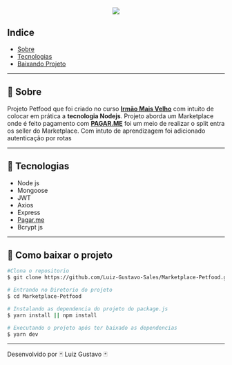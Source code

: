 <h1 align="center">
<img src="https://ik.imagekit.io/7grgbm3ryf7r/logo_QRVxL9yGk.png">
 </h1>

## Indice
- [Sobre](#-Sobre)
- [Tecnologias](#-Tecnologias)
- [Baixando Projeto](#-Como-baixar-o-projeto)
---

 ## 🔖 Sobre
 Projeto Petfood que foi criado no curso **<a href="https://lab.irmaomaisvelho.com.br/">Irmão Mais Velho</a>** com intuito de colocar em prática a **tecnologia Nodejs**. Projeto aborda um Marketplace onde  é feito pagamento com **<a href="https://cadastro.pagar.me/boas-vindas-ao-pagarme">PAGAR.ME</a>** foi um meio de realizar o split entra os seller do Marketplace. Com intuto de aprendizagem foi adicionado autenticação por rotas

---

 ## 🚀 Tecnologias
 - Node js
 - Mongoose
 - JWT
 - Axios
 - Express
- [Pagar.me](https://cadastro.pagar.me/boas-vindas-ao-pagarme)
- Bcrypt js

---

## 📁  Como baixar o projeto
```bash
#Clona o repositorio
$ git clone https://github.com/Luiz-Gustavo-Sales/Marketplace-Petfood.git

# Entrando no Diretorio do projeto
$ cd Marketplace-Petfood

# Instalando as dependencia do projeto do package.js
$ yarn install || npm install

# Executando o projeto após ter baixado as dependencias
$ yarn dev
```
---
Desenvolvido por 🃏 Luiz Gustavo 🃏
